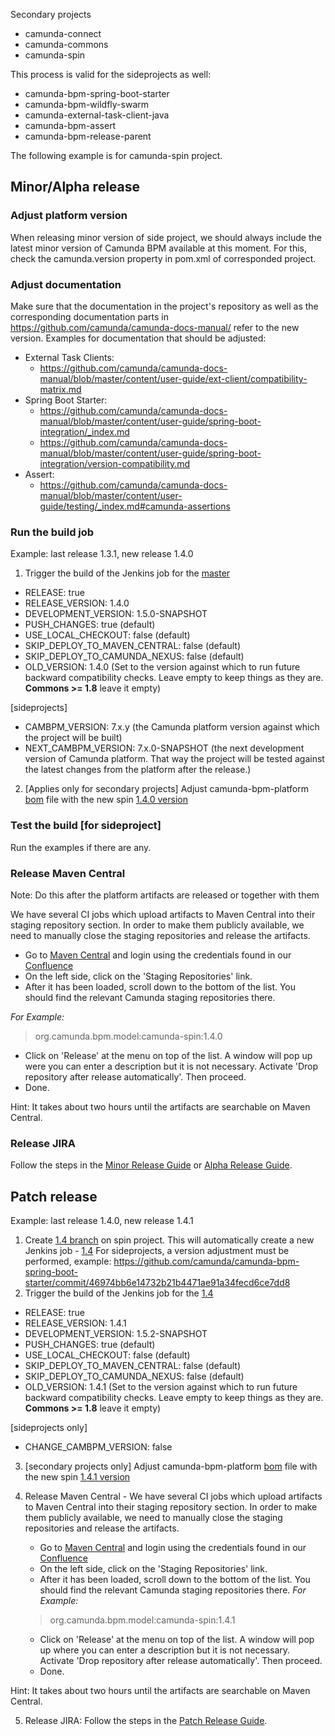 Secondary projects
* camunda-connect
* camunda-commons
* camunda-spin

This process is valid for the sideprojects as well:
* camunda-bpm-spring-boot-starter
* camunda-bpm-wildfly-swarm
* camunda-external-task-client-java
* camunda-bpm-assert
* camunda-bpm-release-parent

The following example is for camunda-spin project.

## Minor/Alpha release

### Adjust platform version
When releasing minor version of side project, we should always include the latest minor version of Camunda BPM available at this moment. For this, check the camunda.version property in pom.xml of corresponded project.

### Adjust documentation
Make sure that the documentation in the project's repository as well as the corresponding documentation parts in https://github.com/camunda/camunda-docs-manual/ refer to the new version.
Examples for documentation that should be adjusted:
* External Task Clients:
  * https://github.com/camunda/camunda-docs-manual/blob/master/content/user-guide/ext-client/compatibility-matrix.md
* Spring Boot Starter:
  * https://github.com/camunda/camunda-docs-manual/blob/master/content/user-guide/spring-boot-integration/_index.md
  * https://github.com/camunda/camunda-docs-manual/blob/master/content/user-guide/spring-boot-integration/version-compatibility.md
* Assert:
  * https://github.com/camunda/camunda-docs-manual/blob/master/content/user-guide/testing/_index.md#camunda-assertions

### Run the build job
Example: last release 1.3.1, new release 1.4.0

1. Trigger the build of the Jenkins job for the [master](https://ci.cambpm.camunda.cloud/view/Sideprojects/job/camunda-github-org/job/camunda-spin/job/master/)

* RELEASE: true
* RELEASE_VERSION: 1.4.0
* DEVELOPMENT_VERSION: 1.5.0-SNAPSHOT
* PUSH_CHANGES: true (default)
* USE_LOCAL_CHECKOUT: false (default)
* SKIP_DEPLOY_TO_MAVEN_CENTRAL: false (default)
* SKIP_DEPLOY_TO_CAMUNDA_NEXUS: false (default)
* OLD_VERSION: 1.4.0 (Set to the version against which to run future backward compatibility checks. Leave empty to keep things as they are. **Commons >= 1.8** leave it empty)

[sideprojects]

* CAMBPM_VERSION: 7.x.y (the Camunda platform version against which the project will be built)
* NEXT_CAMBPM_VERSION: 7.x.0-SNAPSHOT (the next development version of Camunda platform. That way the project will be tested against the latest changes from the platform after the release.)

2. [Applies only for secondary projects] Adjust camunda-bpm-platform [bom](https://github.com/camunda/camunda-bpm-platform/blob/master/bom/pom.xml) file with the new spin [1.4.0 version](https://github.com/camunda/camunda-bpm-platform/commit/cbf0f2e8d397b5df9a58d273d00f930705797787#diff-75a56b1fc9bfafc36e14133db750da8b)

### Test the build [for sideproject]
Run the examples if there are any.

### Release Maven Central

Note: Do this after the platform artifacts are released or together with them

We have several CI jobs which upload artifacts to Maven Central into their staging repository section. In order to make them publicly available, we need to manually close the staging repositories and release the artifacts.

* Go to [Maven Central](https://oss.sonatype.org/) and login using the credentials found in our [Confluence](https://app.camunda.com/confluence/display/camBPM/Maven+Central+Release)
* On the left side, click on the 'Staging Repositories' link.
* After it has been loaded, scroll down to the bottom of the list. You should find the relevant Camunda staging repositories there.


*For Example:*  

>org.camunda.bpm.model:camunda-spin:1.4.0  

* Click on 'Release' at the menu on top of the list. A window will pop up were you can enter a description but it is not necessary. Activate 'Drop repository after release automatically'. Then proceed.
* Done.

Hint: It takes about two hours until the artifacts are searchable on Maven Central.

### Release JIRA

Follow the steps in the [Minor Release Guide](https://github.com/camunda/camunda-bpm-dev-docs/blob/master/releases/Performing-a-Minor-Release.md#release-jira) or [Alpha Release Guide](https://github.com/camunda/camunda-bpm-dev-docs/blob/master/releases/Performing-an-Alpha-Release.md#release-jira).

## Patch release 

Example: last release 1.4.0, new release 1.4.1

1. Create [1.4 branch](https://github.com/camunda/camunda-spin/tree/1.4) on spin project. This will automatically create a new Jenkins job - [1.4](https://ci.cambpm.camunda.cloud/view/Sideprojects/job/camunda-github-org/job/camunda-spin/job/1.4/)
For sideprojects, a version adjustment must be performed, example: https://github.com/camunda/camunda-bpm-spring-boot-starter/commit/46974bb6e14732b21b4471ae91a34fecd6ce7dd8
2. Trigger the build of the Jenkins job for the [1.4](https://ci.cambpm.camunda.cloud/view/Sideprojects/job/camunda-github-org/job/camunda-spin/job/1.4/)

* RELEASE: true
* RELEASE_VERSION: 1.4.1
* DEVELOPMENT_VERSION: 1.5.2-SNAPSHOT
* PUSH_CHANGES: true (default)
* USE_LOCAL_CHECKOUT: false (default)
* SKIP_DEPLOY_TO_MAVEN_CENTRAL: false (default)
* SKIP_DEPLOY_TO_CAMUNDA_NEXUS: false (default)
* OLD_VERSION: 1.4.1 (Set to the version against which to run future backward compatibility checks. Leave empty to keep things as they are. **Commons >= 1.8** leave it empty)

[sideprojects only]

* CHANGE_CAMBPM_VERSION: false

3. [secondary projects only] Adjust camunda-bpm-platform [bom](https://github.com/camunda/camunda-bpm-platform/blob/master/bom/pom.xml) file with the new spin [1.4.1 version](https://github.com/camunda/camunda-bpm-platform/commit/282a79ec000216e22af07fb86442340ad7b891e2)
4. Release Maven Central - We have several CI jobs which upload artifacts to Maven Central into their staging repository section. In order to make them publicly available, we need to manually close the staging repositories and release the artifacts.
    * Go to [Maven Central](https://oss.sonatype.org/) and login using the credentials found in our [Confluence](https://app.camunda.com/confluence/display/camBPM/Maven+Central+Release)
    * On the left side, click on the 'Staging Repositories' link.
    * After it has been loaded, scroll down to the bottom of the list. You should find the relevant Camunda staging repositories there.
    *For Example:*  

    >org.camunda.bpm.model:camunda-spin:1.4.1 

    * Click on 'Release' at the menu on top of the list. A window will pop up where you can enter a description but it is not necessary. Activate 'Drop repository after release automatically'. Then proceed.
    * Done.

Hint: It takes about two hours until the artifacts are searchable on Maven Central.


5. Release JIRA: Follow the steps in the [Patch Release Guide](https://github.com/camunda/camunda-bpm-dev-docs/blob/master/releases/Perfoming-a-Patch-Release.md#release-the-patch-version-in-jira).
